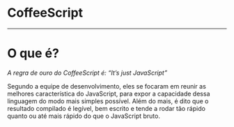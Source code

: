 # CoffeeScript

<hr>

# O que é?

<i> A regra de ouro do CoffeeScript é: “It’s just JavaScript” </i>

Segundo a equipe de desenvolvimento, eles se focaram em reunir as melhores característica do JavaScript, para expor a capacidade dessa linguagem do modo mais simples possível.
Além do mais, é dito que o resultado compilado é legível, bem escrito e tende a rodar tão rápido quanto ou até mais rápido do que o JavaScript bruto.


